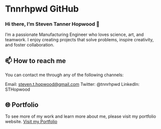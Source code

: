 # Tnnrhpwd GitHub
### Hi there, I’m Steven Tanner Hopwood 👋

I’m a passionate Manufacturing Engineer who loves science, art, and teamwork. I enjoy creating projects that solve problems, inspire creativity, and foster collaboration.

## 📫 How to reach me
You can contact me through any of the following channels:

Email: steven.t.hopwood@gmail.com
Twitter: @tnnrhpwd
LinkedIn: STHopwood

## 🌐 Portfolio
To see more of my work and learn more about me, please visit my portfolio website.
[Visit my Portfolio](https://sthopwood.com)